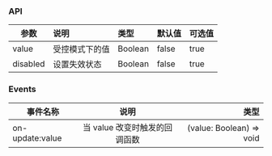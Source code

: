 ### API

| 参数         |说明        |类型 |默认值 |可选值 |
| ------------ | :----------------|:------- | :----- | :----- |
| value |受控模式下的值 | Boolean |false |true |
| disabled      |设置失效状态  |Boolean |false |true |

### Events

| 事件名称 |      说明      | 类型 |
| -------- | :------------: | -------: |
| on-update:value   | 当 value 改变时触发的回调函数 | (value: Boolean) => void |
